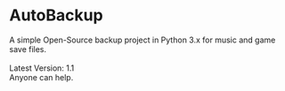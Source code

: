 # AutoBackup

A simple Open-Source backup project in Python 3.x for music and game save files.
<br>
<br>Latest Version: 1.1
<br>Anyone can help.
